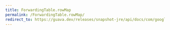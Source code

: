 ```yaml
---
title: ForwardingTable.rowMap
permalink: /ForwardingTable.rowMap/
redirect_to: https://guava.dev/releases/snapshot-jre/api/docs/com/google/common/collect/ForwardingTable.html#rowMap--
---
```

